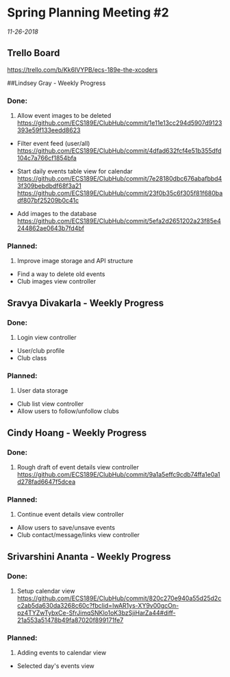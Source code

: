 # Spring Planning Meeting #2
*11-26-2018*

## Trello Board
https://trello.com/b/Kk6IVYPB/ecs-189e-the-xcoders


##Lindsey Gray - Weekly Progress

### Done:
1. Allow event images to be deleted 
<https://github.com/ECS189E/ClubHub/commit/1e11e13cc294d5907d9123393e59f133eedd8623>

* Filter event feed (user/all)
<https://github.com/ECS189E/ClubHub/commit/4dfad632fcf4e51b355dfd104c7a766cf1854bfa>

* Start daily events table view for calendar
<https://github.com/ECS189E/ClubHub/commit/7e28180dbc676abafbbd43f309bebdbdf68f3a21>
<https://github.com/ECS189E/ClubHub/commit/23f0b35c6f305f81f680badf807bf25209b0c41c>

* Add images to the database 
<https://github.com/ECS189E/ClubHub/commit/5efa2d2651202a23f85e4244862ae0643b7fd4bf>

### Planned:  
1. Improve image storage and API structure
* Find a way to delete old events
* Club images view controller

## Sravya Divakarla - Weekly Progress

### Done:
1. Login view controller
* User/club profile
* Club class

### Planned:
1. User data storage
* Club list view controller
* Allow users to follow/unfollow clubs

## Cindy Hoang  - Weekly Progress

### Done:
1. Rough draft of event details view controller
<https://github.com/ECS189E/ClubHub/commit/9a1a5effc9cdb74ffa1e0a1d278fad6647f5dcea>

### Planned:
1.  Continue event details view controller
* Allow users to save/unsave events
* Club contact/message/links view controller 

## Srivarshini Ananta  - Weekly Progress

### Done:
1. Setup calendar view
<https://github.com/ECS189E/ClubHub/commit/820c270e940a55d25d2cc2ab5da630da3268c60c?fbclid=IwAR1ys-XY9v00gcOn-pz4TYZwTybxCe-SfrJimqSNKlo1oK3bzSjiHarZa44#diff-21a553a51478b49fa87020f899171fe7>

### Planned:
1. Adding events to calendar view
* Selected day's events view

